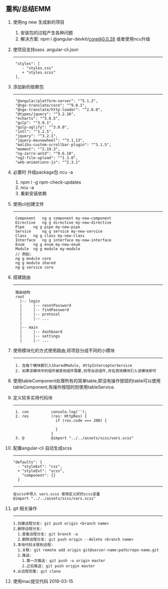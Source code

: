 ## 重构/总结EMM
1. 使用ng new 生成新的项目
      1. 安装包的过程产生各种问题
      2. 解决方案: npm i @angular-devkit/core@0.0.28 或者使用ncu升级
2. 使项目支持sass
    .angular-cli.json 
    
    ***
        "styles": [
           - "styles.css"
           + "styles.scss"
        ],
3. 添加新的依赖包
    ***
        "@angular/platform-server": "^5.1.2",
        "@ngx-translate/core": "^9.0.1",
        "@ngx-translate/http-loader": "^2.0.0",
        "@types/jquery": "^3.2.16",
        "echarts": "^3.8.5",
        "gulp": "^3.9.1",
        "gulp-uglify": "^3.0.0",
        "intl": "^1.2.5",
        "jquery": "^3.2.1",
        "jquery-mousewheel": "^3.1.13",
        "malihu-custom-scrollbar-plugin": "^3.1.5",
        "moment": "^2.19.3",
        "ng-zorro-antd": "^0.6.10",
        "ng2-file-upload": "^1.3.0",
        "web-animations-js": "^2.3.1"
4. 必要时 升级package包 ncu -a
    1. npm i -g npm-check-updates
    2. ncu -a
    3. 重新安装依赖
5. 使用cli创建文件
    ****
        Component 	ng g component my-new-component
        Directive 	ng g directive my-new-directive
        Pipe 	ng g pipe my-new-pipe
        Service 	ng g service my-new-service
        Class 	ng g class my-new-class
        Interface 	ng g interface my-new-interface
        Enum 	ng g enum my-new-enum
        Module 	ng g module my-module
        // 例如:
        ng g module core
        ng g module shared
        ng g service core
6. 搭建路由
    ***
        路由结构
        root
          |-- login
          |     |-- resetPassword
          |     |-- findPassword
          |     |-- protocol
          |     |-- ...
          |
          |-- main
          |     |-- dashboard
          |     |-- settings
          |     |-- ...
7. 使用模块化的方式使用路由,将项目分成不同的小模块
    ***
        1. 在每个模块都引入SharedModule, HttpInterceptorService
        2. 如果该模块中的组件被其他组件需要,则导出该组件,并在其他模块引入该模块即可
8. 使用tableComponent处理所有的简单table,即没有操作按钮的table可以使用tableComponent,有操作按钮的则使用tableService.
9. 定义较多实用代码块
    ***
        1. con          console.log('');
        2. res          (res: HttpRes) {
                          if (res.code === 200) {
                            
                          }
                        }
        3. @            @import "../../assets/scss/vars.scss"
10. 配置angular-cli 自动生成scss
    ***
        "defaults": {
          - "styleExt": "css",
          + "styleExt": "scss",
            "component": {}
          }
    ***
        在scss中导入 vars.scss 使用定义好的scss变量
        @import "../../assets/scss/vars.scss"
11. git 相关操作
    ***
        1.创建远程分支: git push origin <branch name>
        2.删除远程分支: 
          1.查看远程分支: git branch -a
          2.删除远程分支: git push origin --delete <branch name>
        3.本地代码关联到远程:
          1.关联: git remote add origin git@server-name:path/repo-name.git
          2.推送:
            1.第一次推送: git push -u origin master
            2.之后推送: git push origin master
        4.从远程克隆: git clone
12. 使用mac提交代码 2018-03-15
